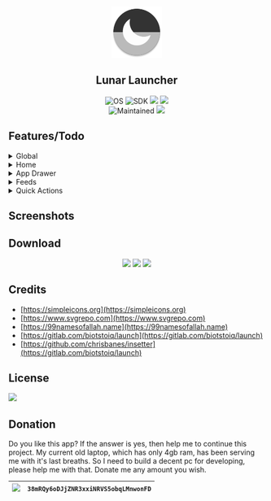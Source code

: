 <div align='center'>
	<img src='fastlane/metadata/android/en-US/images/icon.png' alt='Lunar Launcher' width='100' height='100'>
    <h2>Lunar Launcher</h2>
    <p>
        <img src='https://img.shields.io/badge/Android-3DDC84?style=for-the-badge&logo=android&logoColor=white' alt='OS'>
        <img src='https://img.shields.io/badge/SDK-26-vibrant?style=for-the-badge' alt='SDK'>
		<img src='https://img.shields.io/badge/Java-ED8B00?style=for-the-badge&logo=java&logoColor=white'>
        <a href='https://github.com/iamrasel/lunar-launcher/blob/main/LICENSE'><img src='https://img.shields.io/badge/License-GPL%20v3-blue?style=for-the-badge'></a>
        <br>
		<img src='https://img.shields.io/badge/Maintained-yes-green?style=for-the-badge' alt='Maintained'>
        <a href='https://github.com/iamrasel/lunar-launcher/actions'><img src='https://img.shields.io/github/workflow/status/iamrasel/lunar-launcher/Build_Debug?style=for-the-badge'></a>
		<!--
		<a href='https://github.com/iamrasel/lunar-launcher/releases'><img src='https://img.shields.io/github/release/iamrasel/lunar-launcher?style=for-the-badge'></a>
		<img src='https://img.shields.io/github/downloads/iamrasel/lunar-launcher/total?style=for-the-badge' alt='Downloads'>
		-->
    </p>
</div>

## Features/Todo
<details><summary>Global</summary>

- [x] Material Design 3
  - [ ] Material You support
- [x] Day/night theme
- [x] Double tap: lock/sleep
  - [x] Accessibility (SDK >= 28)
  - [x] Device admin
  - [x] Root
- [x] Swipe down: expand notification panel
- [ ] Migration to Kotlin
- [ ] Yet to decide

</details>
<details><summary>Home</summary>

- [x] Battery status
  - [x] Circular percentage indicator
  - [x] Animation while charging
- [x] Time
  - [x] 12/24 format
- [x] Date
- [x] Weather
  - [x] Provider: OpenWeatherMap
  - [x] Celsius/Fahrenheit
- [x] Al Asma Ul Husna
  - [x] Arabic, English and English with meaning
- [x] Todo
  - [x] Add, delete, edit, copy
  - [ ] Auto destructive todo with notify
  - [x] Zero/three/five items in home screen

</details>
<details><summary>App Drawer</summary>

- [x] Quick search
- [x] Launch from search
- [x] Launch in freeform mode
- [x] Total apps count
- [ ] App rename
- [ ] Detailed app info

</details>
<details><summary>Feeds</summary>

- [ ] Device stats
- [ ] Feed

</details>
<details><summary>Quick Actions</summary>

- [ ] Launch specific apps
- [ ] Control system value
  - [ ] Brightness
  - [ ] Sound
- [ ] Hidden system shortcuts

</details>

## Screenshots

## Download
<div align='center'>

<img src='https://img.shields.io/badge/GitHub-100000?style=for-the-badge&logo=github&logoColor=white'>
<img src='https://img.shields.io/badge/F_Droid-1976D2?style=for-the-badge&logo=f-droid&logoColor=white'>
<img src='https://img.shields.io/static/v1?message=IzzyOnDroid&logo=android&labelColor=515151&color=009000&logoColor=white&label=%20&style=for-the-badge'>

</div>

## Credits
- [https://simpleicons.org](https://simpleicons.org)
- [https://www.svgrepo.com](https://www.svgrepo.com)
- [https://99namesofallah.name](https://99namesofallah.name)
- [https://gitlab.com/biotstoiq/launch](https://gitlab.com/biotstoiq/launch)
- [https://github.com/chrisbanes/insetter](https://gitlab.com/biotstoiq/launch)

## License
<a href='https://github.com/iamrasel/lunar-launcher/blob/main/LICENSE'><img src='https://img.shields.io/badge/License-GPL%20v3-blue?style=for-the-badge'></a>

## Donation
Do you like this app? If the answer is yes, then help me to continue this project. My current old laptop, which has only 4gb ram, has been serving me with it's last breaths. So I need to build a decent pc for developing, please help me with that. Donate me any amount you wish.

<div align='center'>

|  ![](https://img.shields.io/badge/Bitcoin-000000?style=for-the-badge&logo=bitcoin&logoColor=white) | `38mRQy6oDJjZNR3xxiNRVS5obqLMnwonFD` |
|:---:|:---:|

</div>
